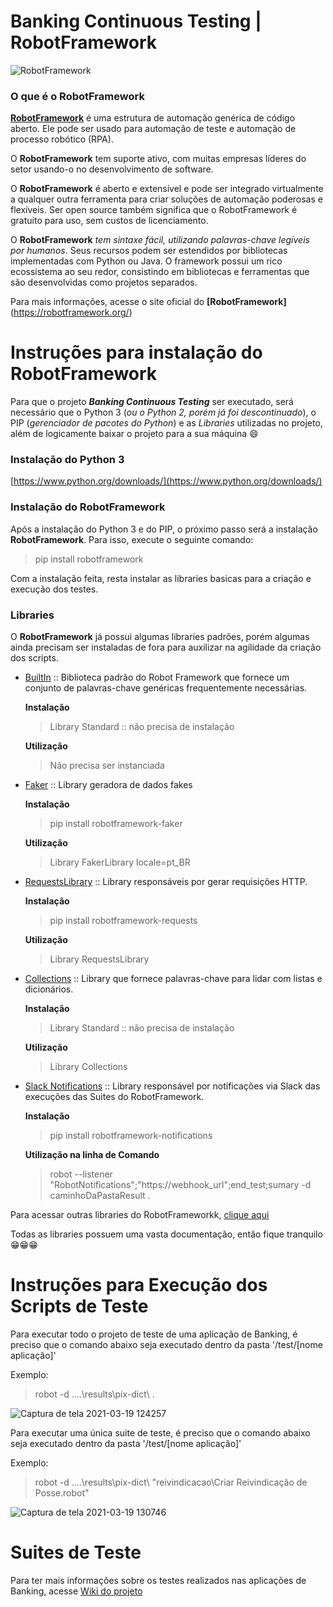 # Banking Continuous Testing | RobotFramework

![RobotFramework](https://user-images.githubusercontent.com/80843100/111811437-cd509300-88b5-11eb-8651-67dfd902e839.jpg)

### O que é o RobotFramework
**[RobotFramework](https://robotframework.org/)** é uma estrutura de automação genérica de código aberto. Ele pode ser usado para automação de teste e automação de processo robótico (RPA).

O **RobotFramework** tem suporte ativo, com muitas empresas líderes do setor usando-o no desenvolvimento de software.

O **RobotFramework** é aberto e extensível e pode ser integrado virtualmente a qualquer outra ferramenta para criar soluções de automação poderosas e flexíveis. Ser open source também significa que o RobotFramework é gratuito para uso, sem custos de licenciamento.

O **RobotFramework** _tem sintaxe fácil, utilizando palavras-chave legíveis por humanos_. Seus recursos podem ser estendidos por bibliotecas implementadas com Python ou Java. O framework possui um rico ecossistema ao seu redor, consistindo em bibliotecas e ferramentas que são desenvolvidas como projetos separados.

Para mais informações, acesse o site oficial do **[RobotFramework]**(https://robotframework.org/)


# Instruções para instalação do RobotFramework

Para que o projeto **_Banking Continuous Testing_** ser executado, será necessário que o Python 3 (_ou o Python 2, porém já foi descontinuado_), o PIP (_gerenciador de pacotes do Python_) e as _Libraries_ utilizadas no projeto, além de logicamente baixar o projeto para a sua máquina :smile:


### Instalação do Python 3

[https://www.python.org/downloads/](https://www.python.org/downloads/)


### Instalação do RobotFramework
Após a instalação do Python 3 e do PIP, o próximo passo será a instalação **RobotFramework**. Para isso, execute o seguinte comando:
> pip install robotframework

Com a instalação feita, resta instalar as libraries basicas para a criação e execução dos testes.


### **Libraries**

O **RobotFramework** já possui algumas libraries padrões, porém algumas ainda precisam ser instaladas de fora para auxilizar na agilidade da criação dos scripts.


* [BuiltIn](https://robotframework.org/robotframework/latest/libraries/BuiltIn.html#library-documentation-top) :: Biblioteca padrão do Robot Framework que fornece um conjunto de palavras-chave genéricas frequentemente necessárias.

    **Instalação**
    > Library Standard :: não precisa de instalação

    **Utilização**
    > Não precisa ser instanciada


* [Faker](https://guykisel.github.io/robotframework-faker/) :: Library geradora de dados fakes

    **Instalação**
    > pip install robotframework-faker

    **Utilização**
    > Library          FakerLibrary    locale=pt_BR


* [RequestsLibrary](https://robotframework-requests.netlify.app/doc/requestslibrary) :: Library responsáveis por gerar requisições HTTP.

    **Instalação**
    > pip install robotframework-requests

    **Utilização**
    > Library          RequestsLibrary


* [Collections](http://robotframework.org/robotframework/latest/libraries/Collections.html) :: Library que fornece palavras-chave para lidar com listas e dicionários.

    **Instalação**
    > Library Standard :: não precisa de instalação

    **Utilização**
    > Library          Collections


* [Slack Notifications](https://pypi.org/project/robotframework-notifications/) :: Library responsável por notificações via Slack das execuções das Suites do RobotFramework.

    **Instalação**
    > pip install robotframework-notifications

    **Utilização na linha de Comando**
    > robot --listener "RobotNotifications";"https://webhook_url";end_test;sumary -d caminhoDaPastaResult  .


Para acessar outras libraries do RobotFrameworkk, [clique aqui](https://robotframework.org/#libraries)


Todas as libraries possuem uma vasta documentação, então fique tranquilo :grin::grin::grin:

# Instruções para Execução dos Scripts de Teste

Para executar todo o projeto de teste de uma aplicação de Banking, é preciso que o comando abaixo seja executado dentro da pasta '/test/[nome aplicação]'

Exemplo:
> robot -d ..\..\results\pix-dict\  .

![Captura de tela 2021-03-19 124257](https://user-images.githubusercontent.com/80843100/111807124-64ffb280-88b1-11eb-8241-4d8585140605.jpg)


Para executar uma única suite de teste, é preciso que o comando abaixo seja executado dentro da pasta '/test/[nome aplicação]'

Exemplo:
> robot -d ..\..\results\pix-dict\  "reivindicacao\Criar Reivindicação de Posse.robot"

![Captura de tela 2021-03-19 130746](https://user-images.githubusercontent.com/80843100/111809858-2f0ffd80-88b4-11eb-89b2-596723787900.jpg)


# **Suites de Teste**

Para ter mais informações sobre os testes realizados nas aplicações de Banking, acesse [Wiki do projeto](https://github.com/vvtrindade88/banking_continuous_testing/wiki)

